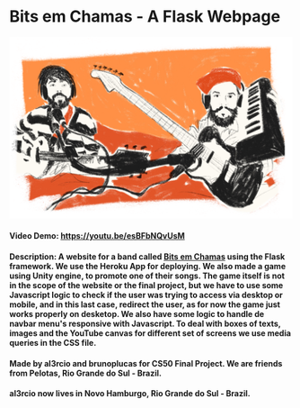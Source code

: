 # Bits em Chamas - A Flask Webpage
[capa]:/static/images/capa.png
![Apj e Vini][capa]
#### Video Demo:  <URL HERE> https://youtu.be/esBFbNQvUsM
#### Description: A website for a band called [**Bits em Chamas**](http://bitsemchamas.me "Site Bits em Chamas") using the Flask framework. We use the Heroku App for deploying. We also made a game using Unity engine, to promote one of their songs. The game itself is not in the scope of the website or the final project, but we have to use some Javascript logic to check if the user was trying to access via desktop or mobile, and in this last case, redirect the user, as for now the game just works properly on desketop. We also have some logic to handle de navbar menu's responsive with Javascript. To deal with boxes of texts, images and the YouTube canvas for different set of screens we use media queries in the CSS file.  

#### Made by al3rcio and brunoplucas for CS50 Final Project. We are friends from Pelotas, Rio Grande do Sul - Brazil.

#### al3rcio now lives in Novo Hamburgo, Rio Grande do Sul - Brazil.

